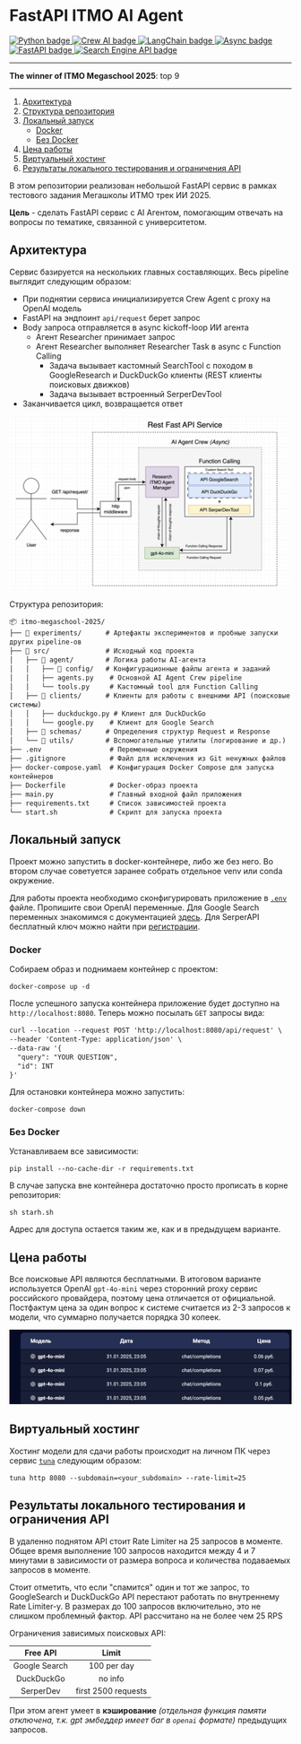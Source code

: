 # FastAPI ITMO AI Agent
<div id="stack-badges">
    <a href="https://docs.python.org/3/index.html">
        <img src="https://img.shields.io/badge/Python-3776AB?style=for-the-badge&logo=python&logoColor=white" alt="Python badge"/>
    </a>
    <a href="https://www.crewai.com/">
        <img src="https://img.shields.io/badge/CrewAI-FF6B6B?style=for-the-badge&logoColor=white" alt="Crew AI badge"/>
    </a>
    <a href="https://www.langchain.com/">
        <img src="https://img.shields.io/badge/LangChain-4A90E2?style=for-the-badge&logoColor=white" alt="LangChain badge"/>
    </a>
    <a href="https://docs.python.org/3/library/asyncio.htmll">
        <img src="https://img.shields.io/badge/Async-8E44AD?style=for-the-badge&logoColor=white" alt="Async badge"/>
    </a>
    <a href="https://fastapi.tiangolo.com/">
        <img src="https://img.shields.io/badge/FastAPI-009688?style=for-the-badge&logo=fastapi&logoColor=white" alt="FastAPI badge"/>
    </a>
    <a href="">
        <img src="https://img.shields.io/badge/Search_Engine_API-F4A261?style=for-the-badge&logoColor=white" alt="Search Engine API badge"/>
    </a>
</div>

-----

**The winner of ITMO Megaschool 2025**: top 9

-----

1. [Архитектура](#архитектура)
2. [Структура репозитория](#структура-репозитория)
3. [Локальный запуск](#локальный-запуск)
   - [Docker](#docker)
   - [Без Docker](#без-docker)
4. [Цена работы](#цена-работы)
5. [Виртуальный хостинг](#виртуальный-хостинг)
6. [Результаты локального тестирования и ограничения API](#результаты-локального-тестирования-и-ограничения-api)

В этом репозитории реализован небольшой FastAPI сервис в рамках тестового задания Мегашколы ИТМО трек ИИ 2025.

**Цель** - сделать FastAPI сервис с AI Агентом, помогающим отвечать на вопросы по тематике, связанной 
с университетом.

## Архитектура

Сервис базируется на нескольких главных составляющих. Весь pipeline выглядит следующим образом:
- При поднятии сервиса инициализируется Crew Agent с proxy на OpenAI модель
- FastAPI на эндпоинт `api/request` берет запрос
- Body запроса отправляется в async kickoff-loop ИИ агента
  - Агент Researcher принимает запрос
  - Агент Researcher выполняет Researcher Task в async с Function Calling
    - Задача вызывает кастомный SearchTool с походом в GoogleResearch и DuckDuckGo клиенты (REST клиенты поисковых движков)
    - Задача вызывает встроенный SerperDevTool
- Заканчивается цикл, возвращается ответ

![img](./media/pipeline.png)

Структура репозитория: 
 
```shell
📦 itmo-megaschool-2025/  
├── 📂 experiments/      # Артефакты экспериментов и пробные запуски других pipeline-ов  
├── 📂 src/              # Исходный код проекта  
│   ├── 📂 agent/        # Логика работы AI-агента  
│   │   ├── 📂 config/   # Конфигурационные файлы агента и заданий  
│   │   ├── agents.py    # Основной AI Agent Crew pipeline  
│   │   └── tools.py     # Кастомный tool для Function Calling  
│   ├── 📂 clients/      # Клиенты для работы с внешними API (поисковые системы)  
│   │   ├── duckduckgo.py # Клиент для DuckDuckGo  
│   │   └── google.py    # Клиент для Google Search  
│   ├── 📂 schemas/      # Определения структур Request и Response  
│   └── 📂 utils/        # Вспомогательные утилиты (логирование и др.)  
├── .env                 # Переменные окружения  
├── .gitignore           # Файл для исключения из Git ненужных файлов  
├── docker-compose.yaml  # Конфигурация Docker Compose для запуска контейнеров  
├── Dockerfile           # Docker-образ проекта  
├── main.py              # Главный входной файл приложения  
├── requirements.txt     # Список зависимостей проекта  
└── start.sh             # Скрипт для запуска проекта  
```

## Локальный запуск

Проект можно запустить в docker-контейнере, либо же без него. Во втором случае советуется 
заранее собрать отдельное venv или conda окружение.

Для работы проекта необходимо сконфигурировать приложение в [`.env`](.env) файле. Пропишите 
свои OpenAI переменные. Для Google Search переменных знакомимся с документацией [здесь](https://developers.google.com/custom-search/v1/overview).
Для SerperAPI бесплатный ключ можно найти при [регистрации](https://serper.dev).

### Docker
Собираем образ и поднимаем контейнер с проектом:
```shell
docker-compose up -d
```
После успешного запуска контейнера приложение будет доступно на `http://localhost:8080`. Теперь можно посылать `GET` запросы
вида:

```shell
curl --location --request POST 'http://localhost:8080/api/request' \
--header 'Content-Type: application/json' \
--data-raw '{
  "query": "YOUR QUESTION",
  "id": INT
}'
```

Для остановки контейнера можно запустить:
```shell
docker-compose down
```
### Без Docker 
Устанавливаем все зависимости:
```shell
pip install --no-cache-dir -r requirements.txt
```
В случае запуска вне контейнера достаточно просто прописать в корне репозитория:
```shell
sh starh.sh
```
Адрес для доступа остается таким же, как и в предыдущем варианте.

## Цена работы

Все поисковые API являются бесплатными. В итоговом варианте используется OpenAI `gpt-4o-mini` через сторонний proxy сервис российского провайдера,
поэтому цена отличается от официальной. Постфактум цена за один вопрос к системе считается из 2-3 запросов к модели, 
что суммарно получается порядка 30 копеек. 

![image](./media/pricing.png)

## Виртуальный хостинг

Хостинг модели для сдачи работы происходит на личном ПК через сервис [`tuna`](https://tuna.am/) следующим образом:

```shell
tuna http 8080 --subdomain=<your_subdomain> --rate-limit=25
```

## Результаты локального тестирования и ограничения API

В удаленно поднятом API стоит Rate Limiter на 25 запросов в моменте.
Общее время выполнение 100 запросов находится между 4 и 7 минутами в зависимости от размера
вопроса и количества подаваемых запросов в моменте.

Стоит отметить, что если "спамится" один и тот же запрос, то GoogleSearch и DuckDuckGo API 
перестают работать по внутреннему Rate Limiter-у. В размерах до 100 запросов включительно, это
не слишком проблемный фактор. API рассчитано на не более чем 25 RPS 

Ограничения зависимых поисковых API:

|   Free API    |        Limit        | 
|:-------------:|:-------------------:|
| Google Search |     100 per day     |
|  DuckDuckGo   |       no info       |
|   SerperDev   | first 2500 requests |

При этом агент умеет в **кэширование** *(отдельная функция памяти отключена, т.к. gpt эмбеддер имеет баг в `openai` формате)* предыдущих запросов.
